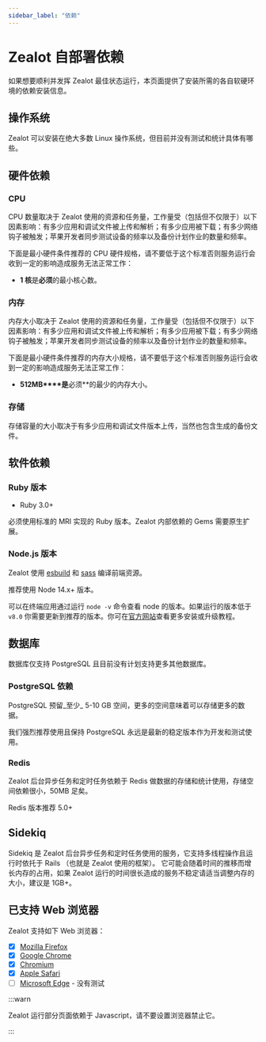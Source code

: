 ```yaml
---
sidebar_label: "依赖"
---
```


# Zealot 自部署依赖

如果想要顺利并发挥 Zealot 最佳状态运行，本页面提供了安装所需的各自软硬环境的依赖安装信息。

## 操作系统

Zealot 可以安装在绝大多数 Linux 操作系统，但目前并没有测试和统计具体有哪些。

## 硬件依赖

### CPU

CPU 数量取决于 Zealot 使用的资源和任务量，工作量受（包括但不仅限于）以下因素影响：有多少应用和调试文件被上传和解析；有多少应用被下载；有多少网络钩子被触发；苹果开发者同步测试设备的频率以及备份计划作业的数量和频率。

下面是最小硬件条件推荐的 CPU 硬件规格，请不要低于这个标准否则服务运行会收到一定的影响造成服务无法正常工作：

- **1 核**是**必须**的最小核心数。

### 内存

内存大小取决于 Zealot 使用的资源和任务量，工作量受（包括但不仅限于）以下因素影响：有多少应用和调试文件被上传和解析；有多少应用被下载；有多少网络钩子被触发；苹果开发者同步测试设备的频率以及备份计划作业的数量和频率。

下面是最小硬件条件推荐的内存大小规格，请不要低于这个标准否则服务运行会收到一定的影响造成服务无法正常工作：

- **512MB****是**必须**的最少的内存大小。

### 存储

存储容量的大小取决于有多少应用和调试文件版本上传，当然也包含生成的备份文件。

## 软件依赖

### Ruby 版本

- Ruby 3.0+

必须使用标准的 MRI 实现的 Ruby 版本。Zealot 内部依赖的 Gems 需要原生扩展。

### Node.js 版本

Zealot 使用 [esbuild](https://esbuild.github.io/) 和 [sass](https://sass-lang.com/) 编译前端资源。

推荐使用 Node 14.x+ 版本。

可以在终端应用通过运行 `node -v` 命令查看 node 的版本。如果运行的版本低于 `v8.0` 你需要更新到推荐的版本。你可在[官方网站](https://nodejs.org/en/download/)查看更多安装或升级教程。

## 数据库

数据库仅支持 PostgreSQL 且目前没有计划支持更多其他数据库。

### PostgreSQL 依赖

PostgreSQL 预留_至少_ 5-10 GB 空间，更多的空间意味着可以存储更多的数据。

我们强烈推荐使用且保持 PostgreSQL 永远是最新的稳定版本作为开发和测试使用。

### Redis

Zealot 后台异步任务和定时任务依赖于 Redis 做数据的存储和统计使用，存储空间依赖很小，50MB 足矣。

Redis 版本推荐 5.0+

## Sidekiq

Sidekiq 是 Zealot 后台异步任务和定时任务使用的服务，它支持多线程操作且运行时依托于 Rails （也就是 Zealot 使用的框架）。
它可能会随着时间的推移而增长内存的占用，如果 Zealot 运行的时间很长造成的服务不稳定请适当调整内存的大小，建议是 1GB+。

## 已支持 Web 浏览器

Zealot 支持如下 Web 浏览器：

- [x] [Mozilla Firefox](https://www.mozilla.org/en-US/firefox/new/)
- [x] [Google Chrome](https://www.google.com/chrome/)
- [x] [Chromium](https://www.chromium.org/getting-involved/dev-channel)
- [x] [Apple Safari](https://www.apple.com/safari/)
- [ ] [Microsoft Edge](https://www.microsoft.com/en-us/edge) - 没有测试

:::warn

Zealot 运行部分页面依赖于 Javascript，请不要设置浏览器禁止它。

:::
